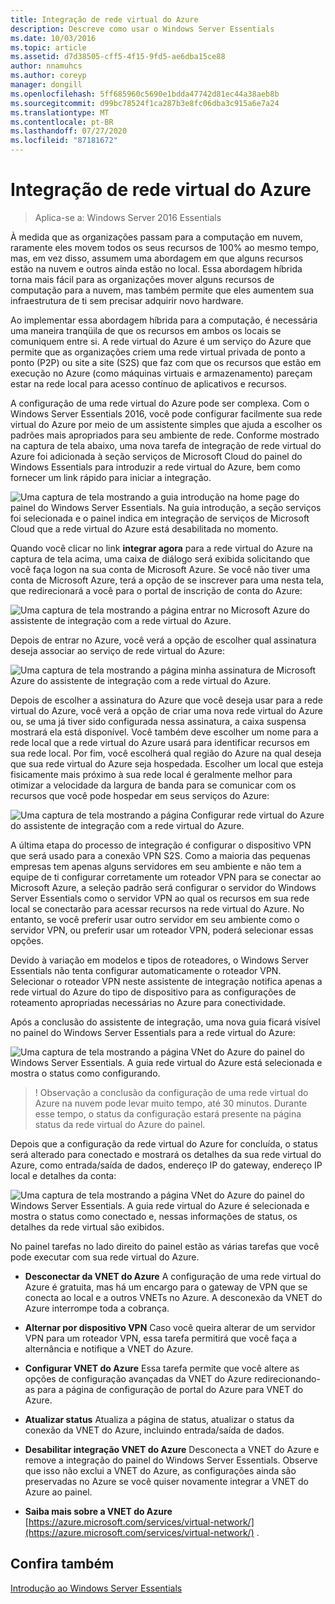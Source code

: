 ```yaml
---
title: Integração de rede virtual do Azure
description: Descreve como usar o Windows Server Essentials
ms.date: 10/03/2016
ms.topic: article
ms.assetid: d7d38505-cff5-4f15-9fd5-ae6dba15ce88
author: nnamuhcs
ms.author: coreyp
manager: dongill
ms.openlocfilehash: 5ff685960c5690e1bdda47742d81ec44a38aeb8b
ms.sourcegitcommit: d99bc78524f1ca287b3e8fc06dba3c915a6e7a24
ms.translationtype: MT
ms.contentlocale: pt-BR
ms.lasthandoff: 07/27/2020
ms.locfileid: "87181672"
---
```

# <a name="azure-virtual-network-integration"></a>Integração de rede virtual do Azure

>Aplica-se a: Windows Server 2016 Essentials

À medida que as organizações passam para a computação em nuvem, raramente eles movem todos os seus recursos de 100% ao mesmo tempo, mas, em vez disso, assumem uma abordagem em que alguns recursos estão na nuvem e outros ainda estão no local. Essa abordagem híbrida torna mais fácil para as organizações mover alguns recursos de computação para a nuvem, mas também permite que eles aumentem sua infraestrutura de ti sem precisar adquirir novo hardware.

Ao implementar essa abordagem híbrida para a computação, é necessária uma maneira tranqüila de que os recursos em ambos os locais se comuniquem entre si. A rede virtual do Azure é um serviço do Azure que permite que as organizações criem uma rede virtual privada de ponto a ponto (P2P) ou site a site (S2S) que faz com que os recursos que estão em execução no Azure (como máquinas virtuais e armazenamento) pareçam estar na rede local para acesso contínuo de aplicativos e recursos.

A configuração de uma rede virtual do Azure pode ser complexa. Com o Windows Server Essentials 2016, você pode configurar facilmente sua rede virtual do Azure por meio de um assistente simples que ajuda a escolher os padrões mais apropriados para seu ambiente de rede. Conforme mostrado na captura de tela abaixo, uma nova tarefa de integração de rede virtual do Azure foi adicionada à seção serviços de Microsoft Cloud do painel do Windows Essentials para introduzir a rede virtual do Azure, bem como fornecer um link rápido para iniciar a integração.

![Uma captura de tela mostrando a guia introdução na home page do painel do Windows Server Essentials. Na guia introdução, a seção serviços foi selecionada e o painel indica em integração de serviços de Microsoft Cloud que a rede virtual do Azure está desabilitada no momento.](media/azure-virtual-network-1.PNG)

Quando você clicar no link **integrar agora** para a rede virtual do Azure na captura de tela acima, uma caixa de diálogo será exibida solicitando que você faça logon na sua conta de Microsoft Azure. Se você não tiver uma conta de Microsoft Azure, terá a opção de se inscrever para uma nesta tela, que redirecionará a você para o portal de inscrição de conta do Azure:

![Uma captura de tela mostrando a página entrar no Microsoft Azure do assistente de integração com a rede virtual do Azure.](media/azure-virtual-network-2.PNG)

Depois de entrar no Azure, você verá a opção de escolher qual assinatura deseja associar ao serviço de rede virtual do Azure:

![Uma captura de tela mostrando a página minha assinatura de Microsoft Azure do assistente de integração com a rede virtual do Azure.](media/azure-virtual-network-3.PNG)

Depois de escolher a assinatura do Azure que você deseja usar para a rede virtual do Azure, você verá a opção de criar uma nova rede virtual do Azure ou, se uma já tiver sido configurada nessa assinatura, a caixa suspensa mostrará ela está disponível. Você também deve escolher um nome para a rede local que a rede virtual do Azure usará para identificar recursos em sua rede local. Por fim, você escolherá qual região do Azure na qual deseja que sua rede virtual do Azure seja hospedada. Escolher um local que esteja fisicamente mais próximo à sua rede local é geralmente melhor para otimizar a velocidade da largura de banda para se comunicar com os recursos que você pode hospedar em seus serviços do Azure:

![Uma captura de tela mostrando a página Configurar rede virtual do Azure do assistente de integração com a rede virtual do Azure.](media/azure-virtual-network-4.PNG)

A última etapa do processo de integração é configurar o dispositivo VPN que será usado para a conexão VPN S2S. Como a maioria das pequenas empresas tem apenas alguns servidores em seu ambiente e não tem a equipe de ti configurar corretamente um roteador VPN para se conectar ao Microsoft Azure, a seleção padrão será configurar o servidor do Windows Server Essentials como o servidor VPN ao qual os recursos em sua rede local se conectarão para acessar recursos na rede virtual do Azure. No entanto, se você preferir usar outro servidor em seu ambiente como o servidor VPN, ou preferir usar um roteador VPN, poderá selecionar essas opções.

Devido à variação em modelos e tipos de roteadores, o Windows Server Essentials não tenta configurar automaticamente o roteador VPN. Selecionar o roteador VPN neste assistente de integração notifica apenas a rede virtual do Azure do tipo de dispositivo para as configurações de roteamento apropriadas necessárias no Azure para conectividade.

Após a conclusão do assistente de integração, uma nova guia ficará visível no painel do Windows Server Essentials para a rede virtual do Azure:

![Uma captura de tela mostrando a página VNet do Azure do painel do Windows Server Essentials. A guia rede virtual do Azure está selecionada e mostra o status como configurando.](media/azure-virtual-network-5.PNG)

>! Observação a conclusão da configuração de uma rede virtual do Azure na nuvem pode levar muito tempo, até 30 minutos. Durante esse tempo, o status da configuração estará presente na página status da rede virtual do Azure do painel.

Depois que a configuração da rede virtual do Azure for concluída, o status será alterado para conectado e mostrará os detalhes da sua rede virtual do Azure, como entrada/saída de dados, endereço IP do gateway, endereço IP local e detalhes da conta:

![Uma captura de tela mostrando a página VNet do Azure do painel do Windows Server Essentials. A guia rede virtual do Azure é selecionada e mostra o status como conectado e, nessas informações de status, os detalhes da rede virtual são exibidos.](media/azure-virtual-network-6.PNG)

No painel tarefas no lado direito do painel estão as várias tarefas que você pode executar com sua rede virtual do Azure.

-   **Desconectar da VNET do Azure** A configuração de uma rede virtual do Azure é gratuita, mas há um encargo para o gateway de VPN que se conecta ao local e a outros VNETs no Azure. A desconexão da VNET do Azure interrompe toda a cobrança.

-   **Alternar por dispositivo VPN** Caso você queira alterar de um servidor VPN para um roteador VPN, essa tarefa permitirá que você faça a alternância e notifique a VNET do Azure.

-   **Configurar VNET do Azure** Essa tarefa permite que você altere as opções de configuração avançadas da VNET do Azure redirecionando-as para a página de configuração de portal do Azure para VNET do Azure.

-   **Atualizar status** Atualiza a página de status, atualizar o status da conexão da VNET do Azure, incluindo entrada/saída de dados.

-   **Desabilitar integração VNET do Azure** Desconecta a VNET do Azure e remove a integração do painel do Windows Server Essentials. Observe que isso não exclui a VNET do Azure, as configurações ainda são preservadas no Azure se você quiser novamente integrar a VNET do Azure ao painel.

-   **Saiba mais sobre a VNET do Azure** [https://azure.microsoft.com/services/virtual-network/](https://azure.microsoft.com/services/virtual-network/) .

<a name="see-also"></a>Confira também
--------
[Introdução ao Windows Server Essentials](get-started.md)

